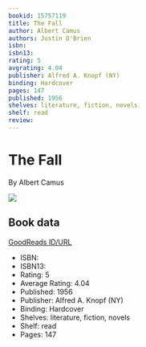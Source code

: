 ```yaml
---
bookid: 15757119
title: The Fall
author: Albert Camus
authors: Justin O'Brien
isbn: 
isbn13: 
rating: 5
avgrating: 4.04
publisher: Alfred A. Knopf (NY)
binding: Hardcover
pages: 147
published: 1956
shelves: literature, fiction, novels
shelf: read
review: 
---
```


# The Fall

By Albert Camus

![](https://i.gr-assets.com/images/S/compressed.photo.goodreads.com/books/1446313548l/15757119._SX318_.jpg)

## Book data

[GoodReads ID/URL](https://www.goodreads.com/book/show/15757119)

- ISBN: 
- ISBN13: 
- Rating: 5
- Average Rating: 4.04
- Published: 1956
- Publisher: Alfred A. Knopf (NY)
- Binding: Hardcover
- Shelves: literature, fiction, novels
- Shelf: read
- Pages: 147

